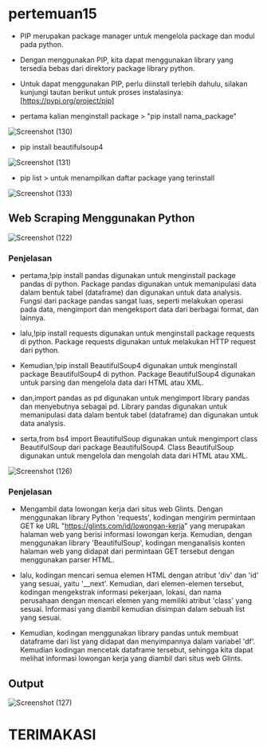 # pertemuan15

-  PIP merupakan package manager untuk mengelola package dan
modul pada python. 
-  Dengan menggunakan PIP, kita dapat menggunakan library yang
tersedia bebas dari direktory package library python.
-  Untuk dapat menggunakan PIP, perlu diinstall terlebih dahulu, silakan
kunjungi tautan berikut untuk proses instalasinya:[https://pypi.org/project/pip]

-  pertama kalian menginstall package > "pip install nama_package"
 
![Screenshot (130)](https://user-images.githubusercontent.com/115714443/213196827-47f7792e-8123-4262-b974-f4d819b24ee2.png)

-  pip install beautifulsoup4

![Screenshot (131)](https://user-images.githubusercontent.com/115714443/213197196-82e53b1c-e6c2-4139-b6b9-c01c71d62b58.png)

- pip list > untuk menampilkan daftar package yang terinstall

![Screenshot (133)](https://user-images.githubusercontent.com/115714443/213197398-0649b935-6087-49d5-9d11-1e122efa58cf.png)

## Web Scraping Menggunakan Python

![Screenshot (122)](https://user-images.githubusercontent.com/115714443/213197716-0cd53701-88fc-496f-9bc4-98781fd1590d.png)

### Penjelasan
- pertama,!pip install pandas digunakan untuk menginstall package pandas di python. Package pandas digunakan untuk memanipulasi data dalam bentuk tabel (dataframe) dan digunakan untuk data analysis. Fungsi dari package pandas sangat luas, seperti melakukan operasi pada data, mengimport dan mengeksport data dari berbagai format, dan lainnya.

- lalu,!pip install requests digunakan untuk menginstall package requests di python. Package requests digunakan untuk melakukan HTTP request dari python.

- Kemudian,!pip install BeautifulSoup4 digunakan untuk menginstall package BeautifulSoup4 di python. Package BeautifulSoup4 digunakan untuk parsing dan mengelola data dari HTML atau XML.

- dan,import pandas as pd digunakan untuk mengimport library pandas dan menyebutnya sebagai pd. Library pandas digunakan untuk memanipulasi data dalam bentuk tabel (dataframe) dan digunakan untuk data analysis.

- serta,from bs4 import BeautifulSoup digunakan untuk mengimport class BeautifulSoup dari package BeautifulSoup4. Class BeautifulSoup digunakan untuk mengelola dan mengolah data dari HTML atau XML.

![Screenshot (126)](https://user-images.githubusercontent.com/115714443/213198362-67e36800-cace-423a-80f6-fe0d82a917ce.png)

### Penjelasan

- Mengambil data lowongan kerja dari situs web Glints. Dengan menggunakan library Python 'requests', kodingan mengirim permintaan GET ke URL "https://glints.com/id/lowongan-kerja" yang merupakan halaman web yang berisi informasi lowongan kerja. Kemudian, dengan menggunakan library 'BeautifulSoup', kodingan menganalisis konten halaman web yang didapat dari permintaan GET tersebut dengan menggunakan parser HTML.

- lalu, kodingan mencari semua elemen HTML dengan atribut 'div' dan 'id' yang sesuai, yaitu '__next'. Kemudian, dari elemen-elemen tersebut, kodingan mengekstrak informasi pekerjaan, lokasi, dan nama perusahaan dengan mencari elemen yang memiliki atribut 'class' yang sesuai. Informasi yang diambil kemudian disimpan dalam sebuah list yang sesuai.

- Kemudian, kodingan menggunakan library pandas untuk membuat dataframe dari list yang didapat dan menyimpannya dalam variabel 'df'. Kemudian kodingan mencetak dataframe tersebut, sehingga kita dapat melihat informasi lowongan kerja yang diambil dari situs web Glints.

## Output
![Screenshot (127)](https://user-images.githubusercontent.com/115714443/213199071-25eb4ce5-b621-444b-8f09-a7225031479f.png)

# TERIMAKASI
